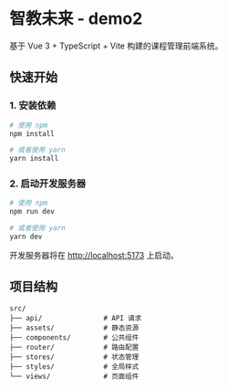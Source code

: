 # 智教未来 - demo2

基于 Vue 3 + TypeScript + Vite 构建的课程管理前端系统。

## 快速开始

### 1. 安装依赖

```bash
# 使用 npm
npm install

# 或者使用 yarn
yarn install
```

### 2. 启动开发服务器

```bash
# 使用 npm
npm run dev

# 或者使用 yarn
yarn dev
```

开发服务器将在 [http://localhost:5173](http://localhost:5173) 上启动。

## 项目结构

```
src/
├── api/               # API 请求
├── assets/            # 静态资源
├── components/        # 公共组件
├── router/            # 路由配置
├── stores/            # 状态管理
├── styles/            # 全局样式
└── views/             # 页面组件
```